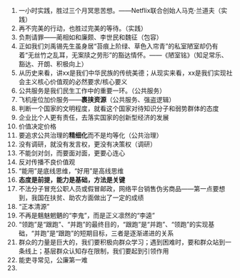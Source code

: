 1. 一小时实践，胜过三个月冥思苦想。——Netflix联合创始人马克·兰道夫（实践）
2. 再不完美的行动，也胜过完美的等待。（实践）
3. 负荆请罪——蔺相如和廉颇、李世民和魏征（包容）
4. 正如我们刘禹锡先生虽身居“苔痕上阶绿、草色入帘青”的私室陋室却仍有着“无丝竹之乱耳，无案牍之劳形”的豁达情怀。——《陋室铭》（知足常乐、豁达、开朗、积极向上）
5. 从历史来看，讲xx是我们中华民族的传统美德；从现实来看，xx是我们实现社会主义核心价值观的必然要求/核心要义
6. 公共服务是我们民生工作中的重要一环。（公共服务）
7. 飞机座位加价服务——**裹挟资源**（公共服务、强盗逻辑）
8. 判断一个国家的文明程度，就看这个国家对待知识分子和弱势群体的态度
9. 企业比个人更有责任，去落实国家的创新型经济的发展
10. 价值决定价格
11. 要追求公共治理的**精细化**而不是均等化（公共治理）
12. 没有调研，就没有发言权，更没有决策权（调研）
13. 不能剑对剑，而要面对面，更要心连心
14. 反对传播不良价值观
15. “能用”是底线思维，“好用”是高线思维
16. **态度是前提，能力是基础，方法是关键**
17. 不法分子冒充公职人员或假冒邮政，网络平台销售伪劣商品——第一点要想到，我国在扶贫、助农方面做出了一定的成绩
18. “正本清源”
19. 不再是魑魅魍魉的“李鬼”，而是正义凛然的“李逵”
20. “领跑”是“跟跑”、“并跑”的最终目的，“跟跑”是“并跑”、“领跑”的实现基础，“并跑”是“跟跑”的短期目标，三者是逐渐递进的关系
21. 群众的力量是巨大的，我们要积极向群众学习；遇到困难时，要和群众站到一条线上；基层群众认知存在限制，我们要起到引领作用
22. 能吏寻常见，公廉第一难
23. 

















